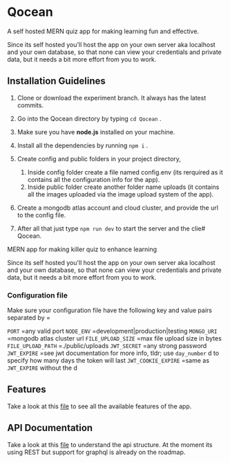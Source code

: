 # Qocean

A self hosted MERN quiz app for making learning fun and effective.

Since its self hosted you'll host the app on your own server aka localhost and your own database, so that none can view your credentials and private data, but it needs a bit more effort from you to work.

## Installation Guidelines

1. Clone or download the experiment branch. It always has the latest commits.
2. Go into the Qocean directory by typing `cd Qocean` .
3. Make sure you have **node.js** installed on your machine.
4. Install all the dependencies by running `npm i` .
5. Create config and public folders in your project directory,

   1. Inside config folder create a file named config.env (its rerquired as it contains all the configuration info for the app).
   2. Inside public folder create another folder name uploads (it contains all the images uploaded via the image upload system of the app).

6. Create a mongodb atlas account and cloud cluster, and provide the url to the config file.
7. After all that just type `npm run dev` to start the server and the clie# Qocean.

MERN app for making killer quiz to enhance learning

Since its self hosted you'll host the app on your own server aka localhost and your own database, so that none can view your credentials and private data, but it needs a bit more effort from you to work.

### Configuration file

Make sure your configuration file have the following key and value pairs separated by =

`PORT` =any valid port
`NODE_ENV` =development|production|testing
`MONGO_URI` =mongodb atlas cluster url
`FILE_UPLOAD_SIZE` =max file upload size in bytes
`FILE_UPLOAD_PATH` =./public/uploads
`JWT_SECRET` =any strong password
`JWT_EXPIRE` =see jwt documentation for more info, tldr; use `day_number` d to specify how many days the token will last
`JWT_COOKIE_EXPIRE` =same as `JWT_EXPIRE` without the d

## Features

Take a look at this <a href="./docs/features.md">file</a> to see all the available features of the app.

## API Documentation

Take a look at this <a href="./docs/api/index.html">file</a> to understand the api structure. At the moment its using REST but support for graphql is already on the roadmap.
